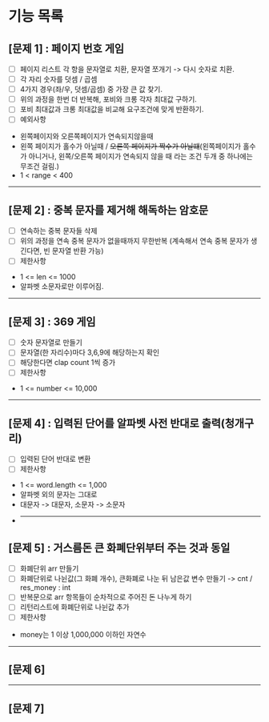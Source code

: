 # 기능 목록
## [문제 1] : 페이지 번호 게임
- [ ] 페이지 리스트 각 항을 문자열로 치환, 문자열 쪼개기 -> 다시 숫자로 치환.
- [ ] 각 자리 숫자를 덧셈 / 곱셈
- [ ] 4가지 경우(좌/우, 덧셈/곱셈) 중 가장 큰 값 찾기.
- [ ] 위의 과정을 한번 더 반복해, 포비와 크롱 각자 최대값 구하기.
- [ ] 포비 최대값과 크롱 최대값을 비교해 요구조건에 맞게 반환하기.
- [ ] 예외사항
- 왼쪽페이지와 오른쪽페이지가 연속되지않을때
- 왼쪽 페이지가 홀수가 아닐때 / ~~오른쪽 페이지가 짝수가 아닐떄~~(왼쪽페이지가 홀수가 아니거나, 왼쪽/오른쪽 페이지가 연속되지 않을 때 라는 조건 두개 중 하나에는 무조건 걸림.)
- 1 < range < 400
***
## [문제 2] : 중복 문자를 제거해 해독하는 암호문
- [ ] 연속하는 중복 문자들 삭제
- [ ] 위의 과정을 연속 중복 문자가 없을때까지 무한반복 (계속해서 연속 중복 문자가 생긴다면, 빈 문자열 반환 가능)
- [ ] 제한사항
- 1 <= len <= 1000
- 알파벳 소문자로만 이루어짐.
***
## [문제 3] : 369 게임
- [ ] 숫자 문자열로 만들기
- [ ] 문자열(한 자리수)마다 3,6,9에 해당하는지 확인
- [ ] 해당한다면 clap count 1씩 증가
- [ ] 제한사항
- 1 <= number <= 10,000
***
## [문제 4] : 입력된 단어를 알파벳 사전 반대로 출력(청개구리)
- [ ] 입력된 단어 반대로 변환
- [ ] 제한사항
- 1 <= word.length <= 1,000
- 알파벳 외의 문자는 그대로
- 대문자 -> 대문자, 소문자 -> 소문자
- ***
## [문제 5] : 거스름돈 큰 화폐단위부터 주는 것과 동일
- [ ] 화폐단위 arr 만들기
- [ ] 화폐단위로 나뉜값(그 화폐 개수), 큰화폐로 나눈 뒤 남은값 변수 만들기 -> cnt / res_money : int
- [ ] 반복문으로 arr 항목들이 순차적으로 주어진 돈 나누게 하기
- [ ] 리턴리스트에 화폐단위로 나뉜값 추가
- [ ] 제한사항
- money는 1 이상 1,000,000 이하인 자연수
***
## [문제 6]

***
## [문제 7]
